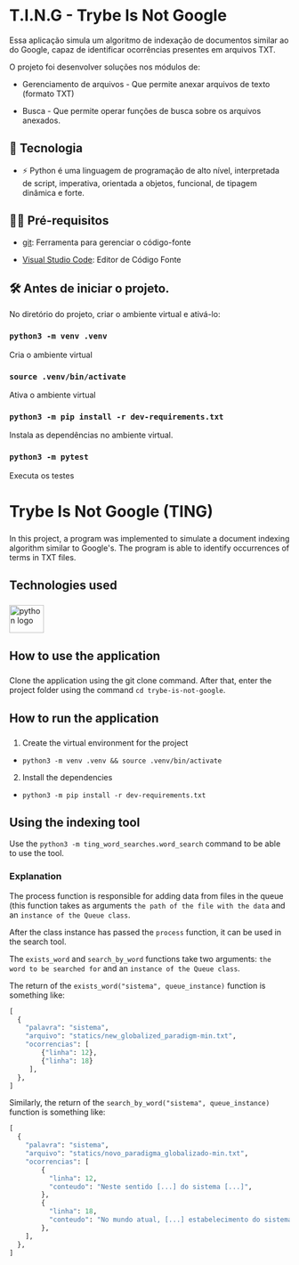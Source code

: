 # T.I.N.G - Trybe Is Not Google

Essa aplicação simula um algoritmo de indexação de documentos similar ao do Google, capaz de identificar ocorrências presentes em arquivos TXT.

O projeto foi desenvolver soluções nos módulos de:

- Gerenciamento de arquivos - Que permite anexar arquivos de texto (formato TXT)

- Busca - Que permite operar funções de busca sobre os arquivos anexados.

## 🚀 Tecnologia

- ⚡ Python é uma linguagem de programação de alto nível, interpretada de script, imperativa, orientada a objetos, funcional, de tipagem dinâmica e forte.

## ✋🏻 Pré-requisitos

- [git](https://git-scm.com/downloads): Ferramenta para gerenciar o código-fonte

- [Visual Studio Code](https://code.visualstudio.com/): Editor de Código Fonte

## :hammer_and_wrench: Antes de iniciar o projeto.

No diretório do projeto, criar o ambiente virtual e ativá-lo:

### `python3 -m venv .venv`

Cria o ambiente virtual

### `source .venv/bin/activate`

Ativa o ambiente virtual

### `python3 -m pip install -r dev-requirements.txt`

Instala as dependências no ambiente virtual.

### `python3 -m pytest`

Executa os testes

<h1 align="left">Trybe Is Not Google (TING)</h1>

###

<p align="left">In this project, a program was implemented to simulate a document indexing algorithm similar to Google's. The program is able to identify occurrences of terms in TXT files.</p>

###

<h2 align="left">Technologies used</h2>

###

<div align="left">
  <img src="https://cdn.jsdelivr.net/gh/devicons/devicon/icons/python/python-original.svg" height="50" width="62" alt="python logo"  />
</div>

###

<h2 align="left">How to use the application</h2>

###

Clone the application using the git clone command. After that, enter the project folder using the command `cd trybe-is-not-google`.

###

<h2 align="left">How to run the application</h2>

###

1. Create the virtual environment for the project
 - `python3 -m venv .venv && source .venv/bin/activate`
 
2. Install the dependencies
- `python3 -m pip install -r dev-requirements.txt`

###

<h2 align="left">Using the indexing tool</h2>

Use the `python3 -m ting_word_searches.word_search` command to be able to use the tool.

<h3 align="left">Explanation</h3>

The process function is responsible for adding data from files in the queue (this function takes as arguments `the path of the file with the data` and an `instance of the Queue class`.

After the class instance has passed the `process` function, it can be used in the search tool.

The `exists_word` and `search_by_word` functions take two arguments: `the word to be searched for` and an `instance of the Queue class`.

The return of the `exists_word("sistema", queue_instance)` function is something like:

```Python
[
  {
    "palavra": "sistema",
    "arquivo": "statics/new_globalized_paradigm-min.txt",
    "ocorrencias": [
        {"linha": 12},
        {"linha": 18}
     ],
  },
]
```

Similarly, the return of the `search_by_word("sistema", queue_instance)` function is something like:

```Python
[
  {
    "palavra": "sistema", 
    "arquivo": "statics/novo_paradigma_globalizado-min.txt", 
    "ocorrencias": [
        {
          "linha": 12, 
          "conteudo": "Neste sentido [...] do sistema [...]",
        }, 
        {
          "linha": 18, 
          "conteudo": "No mundo atual, [...] estabelecimento do sistema [...]",
        },
    ],
  },
]
```
